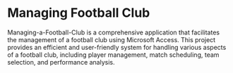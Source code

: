 # Managing Football Club

Managing-a-Football-Club is a comprehensive application that facilitates the management of a football club using Microsoft Access. This project provides an efficient and user-friendly system for handling various aspects of a football club, including player management, match scheduling, team selection, and performance analysis.
